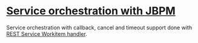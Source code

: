 # [Service orchestration with JBPM](jbpm-rest-service-workitem/)

Service orchestration with callback, cancel and timeout support done with [REST Service Workitem handler](https://github.com/matejonnet/jbpm-work-items/tree/rest-service-handler/rest-service-workitem).